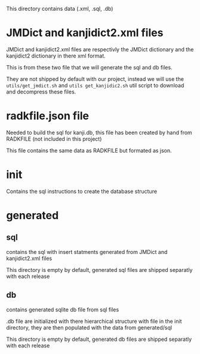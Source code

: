 This directory contains data (.xml, .sql, .db)

# JMDict and kanjidict2.xml files

JMDict and kanjidict2.xml files are respectivly the JMDict dictionary and the kanjidict2 dictionary in there xml format.

This is from these two file that we will generate the sql and db files.

They are not shipped by default with our project, instead we will use the `utils/get_jmdict.sh` and `utils get_kanjidic2.sh` util script to download and decompress these files.

# radkfile.json file

Needed to build the sql for kanji.db, this file has been created by hand from RADKFILE (not included in this project)

This file contains the same data as RADKFILE but formated as json.

# init

Contains the sql instructions to create the database structure

# generated

## sql

contains the sql with insert statments generated from JMDict and kanjidict2.xml files

This directory is empty by default, generated sql files are shipped separatly with each release

## db

contains generated sqlite db file from sql files

.db file are initialized with there hierarchical structure with file in the init directory, they are then populated with the data from generated/sql

This directory is empty by default, generated db files are shipped separatly with each release
